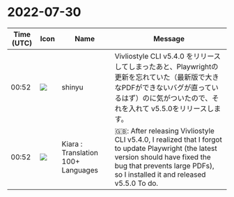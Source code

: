 # 2022-07-30

|Time (UTC)|Icon|Name|Message|
|---|---|---|---|
|00:52|![](https://avatars.slack-edge.com/2018-04-27/354445776386_e258f5ed5ba887b08668_72.jpg)|shinyu|Vivliostyle CLI v5.4.0 をリリースしてしまったあと、Playwrightの更新を忘れていた（最新版で大きなPDFができないバグが直っているはず）のに気がついたので、それを入れて v5.5.0をリリースします。|
|00:52|![](https://avatars.slack-edge.com/2021-08-02/2324149410423_2aa7423c4133ecb9f168_72.png)|Kiara : Translation 100+ Languages|🇬🇧: After releasing Vivliostyle CLI v5.4.0, I realized that I forgot to update Playwright (the latest version should have fixed the bug that prevents large PDFs), so I installed it and released v5.5.0 To do.|
